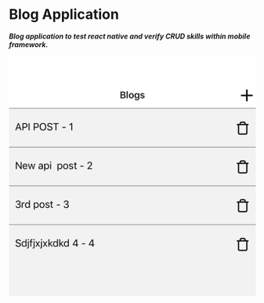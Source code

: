 # Blog Application

**_Blog application to test react native and verify CRUD skills within mobile framework._**

![alt](/media/BlogIndex.png)
